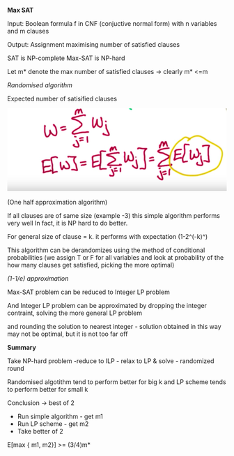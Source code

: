 **Max SAT**

Input: Boolean formula f in CNF (conjuctive normal form) with n variables and 
m clauses

Output: Assignment maximising number of satisfied clauses

SAT is NP-complete
Max-SAT is NP-hard

Let m* denote the max number of satisfied clauses -> clearly m* <=m

_Randomised algorithm_

Expected number of satisified clauses

![randomisedAlgorithm.png](randomisedAlgorithm.png)


(One half approximation algorithm)

If all clauses are of same size (example -3) this simple algorithm performs very well
In fact, it is NP hard to do better.

For general size of clause = k. it performs with expectation (1-2^(-k)^)

This algorithm can be derandomizes using the method of conditional probabilities (we assign T or F for all variables and look
at probability of the how many clauses get satisfied, picking the more optimal)

_(1-1/e) approximation_ 

Max-SAT problem can be reduced to Integer LP problem 

And Integer LP problem can be approximated by dropping the integer contraint, solving the more general LP problem

and rounding the solution to nearest integer - solution obtained in this way may not be optimal, but it is not too far off


**Summary**

Take NP-hard problem
    -reduce to ILP
    - relax to LP & solve
    - randomized round
    
Randomised algotithm tend to perform better for big k and LP scheme tends to perform better for small k

Conclusion -> best of 2

- Run simple algorithm - get m1
- Run LP scheme - get m2
- Take better of 2

E[max { m1, m2}] >= (3/4)m*